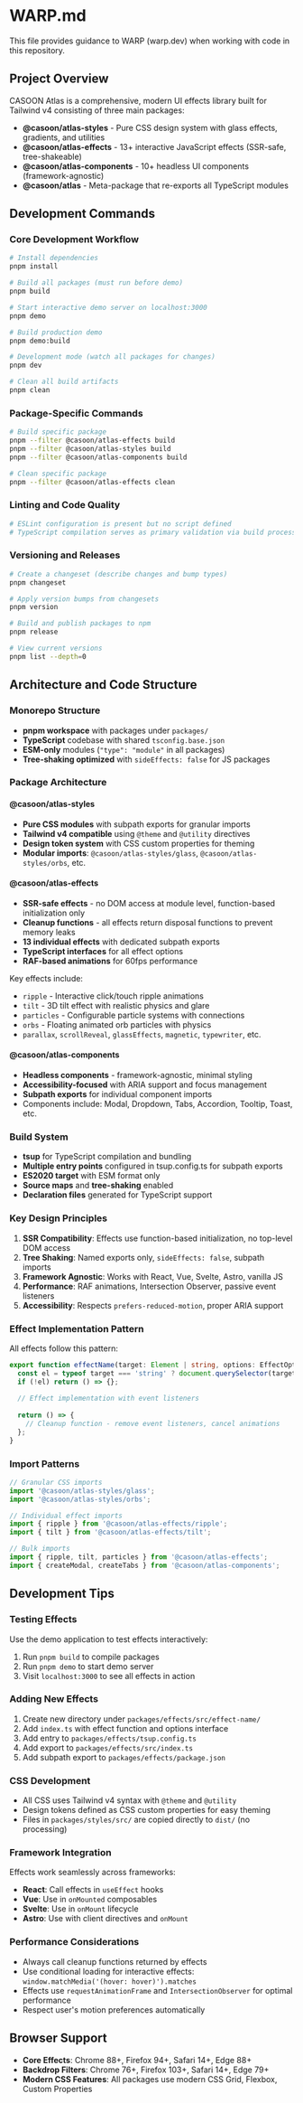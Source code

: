 # WARP.md

This file provides guidance to WARP (warp.dev) when working with code in this repository.

## Project Overview

CASOON Atlas is a comprehensive, modern UI effects library built for Tailwind v4 consisting of three main packages:

- **@casoon/atlas-styles** - Pure CSS design system with glass effects, gradients, and utilities
- **@casoon/atlas-effects** - 13+ interactive JavaScript effects (SSR-safe, tree-shakeable)
- **@casoon/atlas-components** - 10+ headless UI components (framework-agnostic)
- **@casoon/atlas** - Meta-package that re-exports all TypeScript modules

## Development Commands

### Core Development Workflow
```bash
# Install dependencies
pnpm install

# Build all packages (must run before demo)
pnpm build

# Start interactive demo server on localhost:3000
pnpm demo

# Build production demo
pnpm demo:build

# Development mode (watch all packages for changes)
pnpm dev

# Clean all build artifacts
pnpm clean
```

### Package-Specific Commands
```bash
# Build specific package
pnpm --filter @casoon/atlas-effects build
pnpm --filter @casoon/atlas-styles build
pnpm --filter @casoon/atlas-components build

# Clean specific package
pnpm --filter @casoon/atlas-effects clean
```

### Linting and Code Quality
```bash
# ESLint configuration is present but no script defined
# TypeScript compilation serves as primary validation via build process
```

### Versioning and Releases
```bash
# Create a changeset (describe changes and bump types)
pnpm changeset

# Apply version bumps from changesets
pnpm version

# Build and publish packages to npm
pnpm release

# View current versions
pnpm list --depth=0
```

## Architecture and Code Structure

### Monorepo Structure
- **pnpm workspace** with packages under `packages/`
- **TypeScript** codebase with shared `tsconfig.base.json`
- **ESM-only** modules (`"type": "module"` in all packages)
- **Tree-shaking optimized** with `sideEffects: false` for JS packages

### Package Architecture

#### @casoon/atlas-styles
- **Pure CSS modules** with subpath exports for granular imports
- **Tailwind v4 compatible** using `@theme` and `@utility` directives
- **Design token system** with CSS custom properties for theming
- **Modular imports**: `@casoon/atlas-styles/glass`, `@casoon/atlas-styles/orbs`, etc.

#### @casoon/atlas-effects
- **SSR-safe effects** - no DOM access at module level, function-based initialization only
- **Cleanup functions** - all effects return disposal functions to prevent memory leaks
- **13 individual effects** with dedicated subpath exports
- **TypeScript interfaces** for all effect options
- **RAF-based animations** for 60fps performance

Key effects include:
- `ripple` - Interactive click/touch ripple animations
- `tilt` - 3D tilt effect with realistic physics and glare
- `particles` - Configurable particle systems with connections
- `orbs` - Floating animated orb particles with physics
- `parallax`, `scrollReveal`, `glassEffects`, `magnetic`, `typewriter`, etc.

#### @casoon/atlas-components
- **Headless components** - framework-agnostic, minimal styling
- **Accessibility-focused** with ARIA support and focus management
- **Subpath exports** for individual component imports
- Components include: Modal, Dropdown, Tabs, Accordion, Tooltip, Toast, etc.

### Build System
- **tsup** for TypeScript compilation and bundling
- **Multiple entry points** configured in tsup.config.ts for subpath exports
- **ES2020 target** with ESM format only
- **Source maps** and **tree-shaking** enabled
- **Declaration files** generated for TypeScript support

### Key Design Principles

1. **SSR Compatibility**: Effects use function-based initialization, no top-level DOM access
2. **Tree Shaking**: Named exports only, `sideEffects: false`, subpath imports
3. **Framework Agnostic**: Works with React, Vue, Svelte, Astro, vanilla JS
4. **Performance**: RAF animations, Intersection Observer, passive event listeners
5. **Accessibility**: Respects `prefers-reduced-motion`, proper ARIA support

### Effect Implementation Pattern
All effects follow this pattern:
```typescript
export function effectName(target: Element | string, options: EffectOptions = {}) {
  const el = typeof target === 'string' ? document.querySelector(target) : target;
  if (!el) return () => {};
  
  // Effect implementation with event listeners
  
  return () => {
    // Cleanup function - remove event listeners, cancel animations
  };
}
```

### Import Patterns
```typescript
// Granular CSS imports
import '@casoon/atlas-styles/glass';
import '@casoon/atlas-styles/orbs';

// Individual effect imports
import { ripple } from '@casoon/atlas-effects/ripple';
import { tilt } from '@casoon/atlas-effects/tilt';

// Bulk imports
import { ripple, tilt, particles } from '@casoon/atlas-effects';
import { createModal, createTabs } from '@casoon/atlas-components';
```

## Development Tips

### Testing Effects
Use the demo application to test effects interactively:
1. Run `pnpm build` to compile packages
2. Run `pnpm demo` to start demo server
3. Visit `localhost:3000` to see all effects in action

### Adding New Effects
1. Create new directory under `packages/effects/src/effect-name/`
2. Add `index.ts` with effect function and options interface
3. Add entry to `packages/effects/tsup.config.ts`
4. Add export to `packages/effects/src/index.ts`
5. Add subpath export to `packages/effects/package.json`

### CSS Development
- All CSS uses Tailwind v4 syntax with `@theme` and `@utility`
- Design tokens defined as CSS custom properties for easy theming
- Files in `packages/styles/src/` are copied directly to `dist/` (no processing)

### Framework Integration
Effects work seamlessly across frameworks:
- **React**: Call effects in `useEffect` hooks
- **Vue**: Use in `onMounted` composables
- **Svelte**: Use in `onMount` lifecycle
- **Astro**: Use with client directives and `onMount`

### Performance Considerations
- Always call cleanup functions returned by effects
- Use conditional loading for interactive effects: `window.matchMedia('(hover: hover)').matches`
- Effects use `requestAnimationFrame` and `IntersectionObserver` for optimal performance
- Respect user's motion preferences automatically

## Browser Support
- **Core Effects**: Chrome 88+, Firefox 94+, Safari 14+, Edge 88+
- **Backdrop Filters**: Chrome 76+, Firefox 103+, Safari 14+, Edge 79+
- **Modern CSS Features**: All packages use modern CSS Grid, Flexbox, Custom Properties